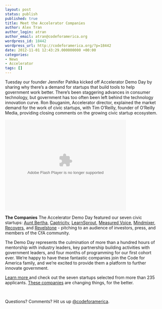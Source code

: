 ```yaml
---
layout: post
status: publish
published: true
title: Meet the Accelerator Companies
author: Alex Tran
author_login: atran
author_email: atran@codeforamerica.org
wordpress_id: 18442
wordpress_url: http://codeforamerica.org/?p=18442
date: 2012-11-01 12:43:29.000000000 +00:00
categories:
- News
- Accelerator
tags: []
---
```

Tuesday our founder Jennifer Pahlka kicked off Accelerator Demo Day by sharing why there’s a demand for startups that build tools to help government work better. There’s been staggering advances in consumer technology, but government has too often been left behind the technology innovation curve. Ron Bouganim, Accelerator director, explained the market demand for the work of civic startups, with Tim O’Reilly, founder of O’Reilly Media, providing closing comments on the growing civic startup ecosystem.

<object width="400" height="300"> <param name="flashvars" value="offsite=true&lang=en-us&page_show_url=%2Fphotos%2Fcodeforamerica%2Fsets%2F72157631891920857%2Fshow%2F&page_show_back_url=%2Fphotos%2Fcodeforamerica%2Fsets%2F72157631891920857%2F&set_id=72157631891920857&jump_to="></param> <param name="movie" value="http://www.flickr.com/apps/slideshow/show.swf?v=122138"></param> <param name="allowFullScreen" value="true"></param><embed type="application/x-shockwave-flash" src="http://www.flickr.com/apps/slideshow/show.swf?v=122138" allowFullScreen="true" flashvars="offsite=true&lang=en-us&page_show_url=%2Fphotos%2Fcodeforamerica%2Fsets%2F72157631891920857%2Fshow%2F&page_show_back_url=%2Fphotos%2Fcodeforamerica%2Fsets%2F72157631891920857%2F&set_id=72157631891920857&jump_to=" width="400" height="300"></embed></object>

<strong>The Companies</strong>
The Accelerator Demo Day featured our seven civic startups: <a href="http://www.auntbertha.com/">Aunt Bertha</a>, <a href="http://www.captricity.com/">Captricity</a>, <a href="http://www.learnsprout.com/">LearnSprout</a>, <a href="http://www.measuredvoice.com/">Measured Voice</a>, <a href="http://www.mindmixer.com/">Mindmixer</a>, <a href="http://www.recovers.org/">Recovers</a>, and <a href="http://www.revelstonelabs.com/">Revelstone</a> - pitching to an audience of investors, press, and members of the CfA community.

The Demo Day represents the culmination of more than a hundred hours of mentorship with industry leaders, key partnership building activities with government leaders, and four months of programming for our first cohort ever. We’re happy to have these fantastic companies join the Code for America family, and we’re excited to provide them a platform to further innovate government.

<a href="http://codeforamerica.org/accelerator/">Learn more </a>and check out the seven startups selected from more than 235 applicants. <a href="http://codeforamerica.org/2012startups" target="_blank">These companies</a> are changing things, for the better.

&nbsp;

Questions? Comments? Hit us up <a href="http://twitter.com/codeforamerica" target="_blank">@codeforamerica</a>.
